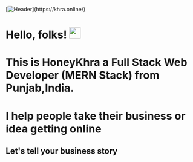 [![Header](https://i.ibb.co/fqc2MP3/Screenshot-2022-01-17-185758.png"Header")](https://khra.online/)

# Hello, folks! <img src="https://raw.githubusercontent.com/MartinHeinz/MartinHeinz/master/wave.gif" width="30px">

# This is HoneyKhra a Full Stack Web Developer (MERN Stack) from Punjab,India.

# I help people take their business or idea getting online

## Let's tell your business story
